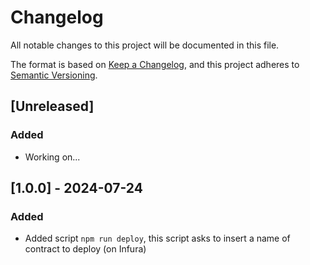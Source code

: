 # Changelog

All notable changes to this project will be documented in this file.

The format is based on [Keep a Changelog](https://keepachangelog.com/en/1.0.0/),
and this project adheres to [Semantic Versioning](https://semver.org/spec/v2.0.0.html).

## [Unreleased]
### Added
- Working on...

## [1.0.0] - 2024-07-24
### Added
- Added script `npm run deploy`, this script asks to insert a name of contract to deploy (on Infura)



